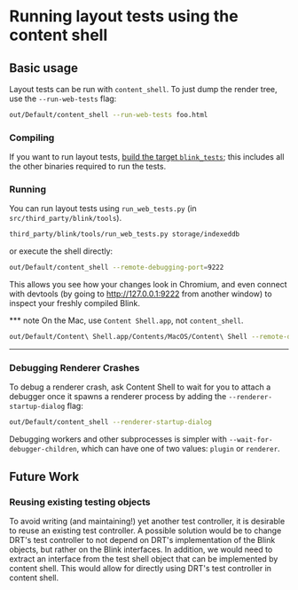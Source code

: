 # Running layout tests using the content shell

## Basic usage

Layout tests can be run with `content_shell`. To just dump the render tree, use
the `--run-web-tests` flag:

```bash
out/Default/content_shell --run-web-tests foo.html
```

### Compiling

If you want to run layout tests,
[build the target `blink_tests`](layout_tests.md); this includes all the other
binaries required to run the tests.

### Running

You can run layout tests using `run_web_tests.py` (in
`src/third_party/blink/tools`).

```bash
third_party/blink/tools/run_web_tests.py storage/indexeddb
```

or execute the shell directly:

```bash
out/Default/content_shell --remote-debugging-port=9222
```

This allows you see how your changes look in Chromium, and even connect with
devtools (by going to http://127.0.0.1:9222 from another window) to inspect your
freshly compiled Blink.

*** note
On the Mac, use `Content Shell.app`, not `content_shell`.

```bash
out/Default/Content\ Shell.app/Contents/MacOS/Content\ Shell --remote-debugging-port=9222
```
***

### Debugging Renderer Crashes

To debug a renderer crash, ask Content Shell to wait for you to attach a
debugger once it spawns a renderer process by adding the
`--renderer-startup-dialog` flag:

```bash
out/Default/content_shell --renderer-startup-dialog
```

Debugging workers and other subprocesses is simpler with
`--wait-for-debugger-children`, which can have one of two values: `plugin` or
`renderer`.

## Future Work

### Reusing existing testing objects

To avoid writing (and maintaining!) yet another test controller, it is desirable
to reuse an existing test controller. A possible solution would be to change
DRT's test controller to not depend on DRT's implementation of the Blink
objects, but rather on the Blink interfaces. In addition, we would need to
extract an interface from the test shell object that can be implemented by
content shell. This would allow for directly using DRT's test controller in
content shell.
